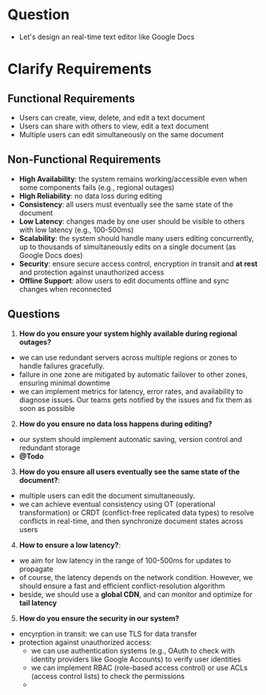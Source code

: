 # Question
- Let's design an real-time text editor like Google Docs

# Clarify Requirements

## Functional Requirements
- Users can create, view, delete, and edit a text document
- Users can share with others to view, edit a text document
- Multiple users can edit simultaneously on the same document

## Non-Functional Requirements
- **High Availability**: the system remains working/accessible even when some components fails (e.g., regional outages)
- **High Reliability**: no data loss during editing
- **Consistency**: all users must eventually see the same state of the document
- **Low Latency**: changes made by one user should be visible to others with low latency (e.g., 100-500ms)
- **Scalability**: the system should handle many users editing concurrently, up to thousands of simultaneously edits on a single document (as Google Docs does)
- **Security**: ensure secure access control, encryption in transit and **at rest** and protection against unauthorized access
- **Offline Support**: allow users to edit documents offline and sync changes when reconnected

## Questions
1. **How do you ensure your system highly available during regional outages?**
- we can use redundant servers across multiple regions or zones to handle failures gracefully.
- failure in one zone are mitigated by automatic failover to other zones, ensuring minimal downtime
- we can implement metrics for latency, error rates, and availability to diagnose issues. Our teams gets notified by the issues and fix them as soon as possible
  
2. **How do you ensure no data loss happens during editing?**
- our system should implement automatic saving, version control and redundant storage
- **@Todo**

3. **How do you ensure all users eventually see the same state of the document?**:
- multiple users can edit the document simultaneously.
- we can achieve eventual consistency using OT (operational transformation) or CRDT (conflict-free replicated data types) to resolve conflicts in real-time, and then synchronize document states across users

4. **How to ensure a low latency?**:
- we aim for low latency in the range of 100-500ms for updates to propagate
- of course, the latency depends on the network condition. However, we should ensure a fast and efficient conflict-resolution algorithm
- beside, we should use a **global CDN**, and can monitor and optimize for **tail latency**

5. **How do you ensure the security in our system?**
- encyrption in transit: we can use TLS for data transfer
- protection against unauthorized access:
  - we can use authentication systems (e.g., OAuth to check with identity providers like Google Accounts) to verify user identities
  - we can implement RBAC (role-based access control) or use ACLs (access control lists) to check the permissions
  - 
